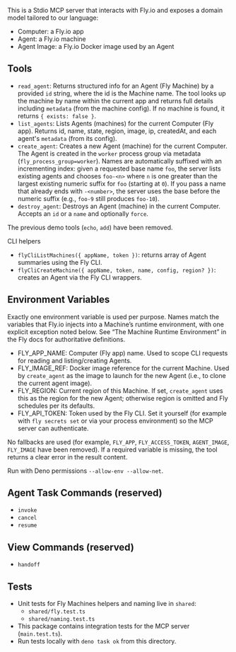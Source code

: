 This is a Stdio MCP server that interacts with Fly.io and exposes a domain model
tailored to our language:

- Computer: a Fly.io app
- Agent: a Fly.io machine
- Agent Image: a Fly.io Docker image used by an Agent

## Tools

- `read_agent`: Returns structured info for an Agent (Fly Machine) by a provided
  `id` string, where the id is the Machine name. The tool looks up the machine
  by name within the current app and returns full details including `metadata`
  (from the machine config). If no machine is found, it returns
  `{ exists: false }`.
- `list_agents`: Lists Agents (machines) for the current Computer (Fly app).
  Returns id, name, state, region, image, ip, createdAt, and each agent's
  `metadata` (from its config).
- `create_agent`: Creates a new Agent (machine) for the current Computer. The
  Agent is created in the `worker` process group via metadata
  (`fly_process_group=worker`). Names are automatically suffixed with an
  incrementing index: given a requested base name `foo`, the server lists
  existing agents and chooses `foo-<n>` where `n` is one greater than the
  largest existing numeric suffix for `foo` (starting at `0`). If you pass a
  name that already ends with `-<number>`, the server uses the base before the
  numeric suffix (e.g., `foo-9` still produces `foo-10`).
- `destroy_agent`: Destroys an Agent (machine) in the current Computer. Accepts
  an `id` or a `name` and optionally `force`.

The previous demo tools (`echo`, `add`) have been removed.

CLI helpers

- `flyCliListMachines({ appName, token })`: returns array of Agent summaries
  using the Fly CLI.
- `flyCliCreateMachine({ appName, token, name, config, region? })`: creates an
  Agent via the Fly CLI wrappers.

## Environment Variables

Exactly one environment variable is used per purpose. Names match the variables
that Fly.io injects into a Machine’s runtime environment, with one explicit
exception noted below. See “The Machine Runtime Environment” in the Fly docs for
authoritative definitions.

- FLY_APP_NAME: Computer (Fly app) name. Used to scope CLI requests for reading
  and listing/creating Agents.
- FLY_IMAGE_REF: Docker image reference for the current Machine. Used by
  `create_agent` as the image to launch for the new Agent (i.e., to clone the
  current agent image).
- FLY_REGION: Current region of this Machine. If set, `create_agent` uses this
  as the region for the new Agent; otherwise region is omitted and Fly schedules
  per its defaults.
- FLY_API_TOKEN: Token used by the Fly CLI. Set it yourself (for example with
  `fly secrets set` or via your process environment) so the MCP server can
  authenticate.

No fallbacks are used (for example, `FLY_APP`, `FLY_ACCESS_TOKEN`,
`AGENT_IMAGE`, `FLY_IMAGE` have been removed). If a required variable is
missing, the tool returns a clear error in the result content.

Run with Deno permissions `--allow-env --allow-net`.

## Agent Task Commands (reserved)

- `invoke`
- `cancel`
- `resume`

## View Commands (reserved)

- `handoff`

## Tests

- Unit tests for Fly Machines helpers and naming live in `shared`:
  - `shared/fly.test.ts`
  - `shared/naming.test.ts`
- This package contains integration tests for the MCP server (`main.test.ts`).
- Run tests locally with `deno task ok` from this directory.
